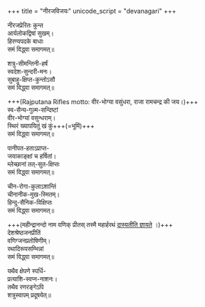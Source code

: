 +++
title = "नीरजविजयः"
unicode_script = "devanagari"
+++

नीरजप्रेरितः कुन्त  
आर्यलोकद्विषां सुखम्।  
हिरण्यपदके बाधाः  
समं विद्ध्वा समागमत्॥

शत्रु-सीमन्तिनी-हर्षं  
स्वदेश-सुन्दरी-मनः।  
सुबाहु-क्षिप्त-कुन्तोऽसौ  
समं विद्ध्वा समागमत्॥

+++(Rajputana Rifles motto: वीर-भोग्या वसुंधरा, राजा रामचन्द्र की जय।)+++  
स्व-सैन्य-गुल्म-सन्दिष्टां  
वीर-भोग्यां वसुन्धराम्।  
स्थिरं ख्यापयितुं खं कुं+++(=भूमिं)+++  
समं विद्ध्वा समागमत्॥

पानीपत-हताऽप्राप्त-  
जयाकाङ्क्षां च हर्षितां।  
म्लेच्छानां तत्-सुत-क्षिप्तः  
समं विद्ध्वा समागमत्॥

चीन-रोगा-कुलाऽशान्तिं  
चीनानीक-मुख-स्मितम्।  
हिन्दु-सैनिक-विक्षिप्तः  
समं विद्ध्वा समागमत्॥


+++(महीन्द्रानन्दो नाम वणिक् प्रीतस् तस्मै महार्हरथं [दास्यतीति ज्ञायते](https://twitter.com/anandmahindra/status/1423983380253790208) ।)+++  
देशश्रेष्ठजनप्रीतिं  
वणिग्जनप्रतोषिणीम्।  
रथादिरूपसम्भिन्नां  
समं विद्ध्वा समागमत्॥

यथैव क्षेपणे स्पर्धि-  
प्रत्याशि-स्वप्न-नाशनः।  
तथैव रणरङ्गेऽपि  
शत्रुस्वापम् प्रदूषयेत्॥ 